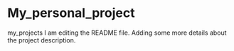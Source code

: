 # My_personal_project
my_projects
I am editing the README file. Adding some more details about the project description.
